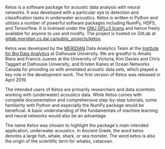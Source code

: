 Ketos is a software package for acoustic data analysis with neural networks. 
It was developed with a particular eye to detection and classification tasks in underwater acoustics.
Ketos is written in Python and utilizes a number of powerful software packages 
including NumPy, HDF5, and Tensorflow.
It is licensed under the [GNU GPLv3 licens](https://www.gnu.org/licenses/) and hence freely available for anyone to use and modify.
The project is hosted on GitLab at 
[gitlab.meridian.cs.dal.ca/public_projects/ketos](https://gitlab.meridian.cs.dal.ca/public_projects/ketos).

Ketos was developed by the [MERIDIAN](http://meridian.cs.dal.ca/) Data Analytics Team at the 
[Institute for Big Data Analytics](https://bigdata.cs.dal.ca/) at Dalhousie University. 
We are greatful to Amalis Riera and Francis Juanes at the University of Victoria, 
Kim Davies and Chris Taggart at Dalhousie University, and Kristen Kanes at Ocean Networks Canada 
for providing us with annotated acoustic data sets, which played a key role in the development work.
The first version of Ketos was released in April 2019. 

The intended users of Ketos are primarily researchers and data scientists working with (underwater) acoustics data. 
While Ketos comes with complete documentation and comprehensive step-by-step tutorials, some familiarity with Python and especially the NumPy package would be beneficial. A basic understanding of 
the fundamentals of machine learning and neural networks would also be an advantage.

The name Ketos was chosen to highlight the package's main intended application, underwater acoustics.
In Ancient Greek, the word ketos denotes a large fish, whale, shark, or sea monster. The word ketos 
is also the origin of the scientific term for whales, cetacean.